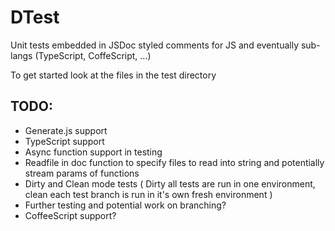 DTest
=====

Unit tests embedded in JSDoc styled comments for JS and eventually sub-langs (TypeScript, CoffeScript, ...)

To get started look at the files in the test directory

TODO:
-----
- Generate.js support
- TypeScript support
- Async function support in testing
- Readfile in doc function to specify files to read into string and potentially stream params of functions
- Dirty and Clean mode tests ( Dirty all tests are run in one environment, clean each test branch is run in it's own fresh environment )
- Further testing and potential work on branching?
- CoffeeScript support?